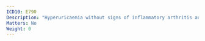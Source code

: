```yaml
---
ICD10: E790
Description: "Hyperuricaemia without signs of inflammatory arthritis and tophaceous disease"
Matters: No
Weight: 0
---
```



